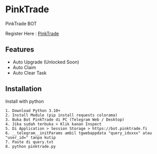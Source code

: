 
# PinkTrade 
PinkTrade BOT

Register Here : [PinkTrade](https://t.me/pinktrade_bot/pink?startapp=ihxue2)



## Features

- Auto Upgrade (Unlocked Soon)
- Auto Claim
- Auto Clear Task


## Installation

Install with python

    1. Download Python 3.10+
    2. Install Module (pip install requests colorama)
    3. Buka Bot PinkTrade di PC (Telegram Web / Desktop)
    4. Jika sudah terbuka > Klik kanan Inspect
    5. Di Application > Session Storage > https://bot.pinktrade.fi
    6. __telegram__initParams ambil tgwebappdata "query_idxxxx" atau "user_id=" tanpa kutip 
    7. Paste di query.txt
    8. python pinktrade.py

 

